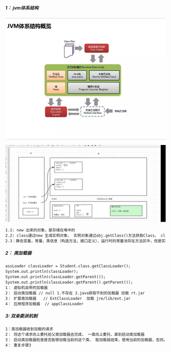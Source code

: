 ##### 1： jvm体系结构

![preview](..\picture\v2-dfc3b65b983a82e84420e1335a507e2a_r.jpg)

![image-20200617232105795](../picture\image-20200617232116033.png)

```tex
1.1: new 出来的对象，是存储在堆中的
2.2: class通过new 生成实例对象， 实例对象通过obj.getClass()方法获取Class， class通过class.getClassLoader()获取类加载器。
2.3：静态变量，常量，类信息（构造方法，接口定义），运行时的常量池存在方法区中，但是实例变量存在堆内存中，和方法区无关。
```

##### 2： 类加载器

```tex
assLoader classLoader = Student.class.getClassLoader();
System.out.println(classLoader);
System.out.println(classLoader.getParent());
System.out.println(classLoader.getParent().getParent());
1： 虚拟机自带的加载器  
2： 启动类加载器 // null 1.不存在 2.java获取不到的加载器 加载 rt.jar
3： 扩展类加载器   // ExtClassLoader  加载 jre/lib/ext.jar
4： 应用程序加载器  // appClassLoader
```

##### 3: 双亲委派机制

```tex
1：类加载器收到加载的请求
2： 将这个请求向上委托给父类加载器去完成， 一直向上委托，直到启动类加载器
3： 启动类加载器检查是否能够加载当前的这个类， 能加载就结束，使用当前的加载器，否则，抛出异常，通知子类进行加载
4： 重复步骤3
```

